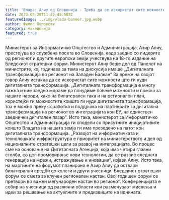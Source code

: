 ```yaml
---
title: 'Влада: Алиу од Словенија - Треба да се искористат сите можности што ги нуди дигиталната трансформација - 28 АВГУСТ 2023'
date: 2023-08-28T11:42:45.503Z
featuredImage: ../img/vlada-banner.jpg.webp
author: Филип Поповски
category: македонија
featured: true
---
```

Министерот за Информатичко Општество и Администрација, Азир Алиу, престојува во службена посета во Словенија, каде заедно со лидерите од регионот и другите европски земји учествува на 18-то издание на Бледскиот стратешки форум.
Министерот Алиу беше дел од Панелот на министрите, кој годинава за тема на дискусија имаше „Дигиталната трансформација во регионот на Западен Балкан“
За време на својот говор Алиу истакна да се искористат сите можности што ги нуди дигиталната трансформација.
„Дигиталната трансформација е многу важна и ние заедно мораме да понудиме повеќе можности и помош за нашите народи, како на билатерален така и на регионален план, користејќи ги можностите коишто ги нуди дигиталната трансформација, тоа е можно преку соработка и поддршка на партнерите за дигитална трансформација на регионот во интеграцијата кон ЕУ, на единствен заеднички дигитален пазар".
Исто така, министерот за Информатичко Општество и Администрација ги сподели со присутните иницијативите коишто Владата на нашата земја ги има презедено на патот кон дигиталната трансформација.
„Развојот на информатичката и технолошката инфраструктура е приоритет на министерството и дел од националните стратешки цели за развој на интеграцијата. Во процес сме на основање на Дигиталната Агенција, која има четири главни столба, со цел промовирање нови технологии, да се развие следната генерација на мрежи, истражување и иновации“, изјави Алиу.
Исто така, на маргините на форумот планирано е Азир Алиу да оствари билатерални средби со колеги и други учесници.
Бледскиот стратешки форум се смета за клучен регионален настан. Овој годишен форум се претвори во важен меѓународен настан во регионот.
Конференцијата е собир на учесници од различни области кои разменуваат мислења и идеи за решавање на актуелните и предизвиците на иднината.
 
